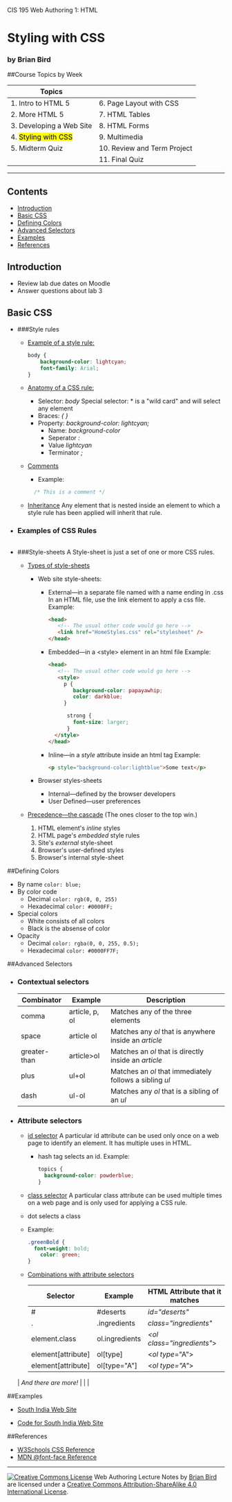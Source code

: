 CIS 195 Web Authoring 1: HTML 

# Styling with CSS

### by Brian Bird

##Course Topics by Week

| Topics                           |                             |
| -------------------------------- | --------------------------- |
| 1. Intro to HTML 5               | 6. Page Layout with CSS     |
| 2. More HTML 5                   | 7. HTML Tables              |
| 3. Developing a Web Site         | 8. HTML Forms               |
| 4. <mark>Styling with CSS</mark> | 9. Multimedia               |
| 5. Midterm Quiz                  | 10. Review and Term Project |
|                                  | 11. Final Quiz              |

<hr>

Contents
--------

-   [Introduction](#introduction)
-   [Basic CSS](#basic-css)
-   [Defining Colors](#defining_colors)
-   [Advanced Selectors](#advanced-selectors)
-   [Examples](#examples)
-   [References](#references)

## Introduction

-   Review lab due dates on Moodle
-   Answer questions about lab 3

## Basic CSS

- ###Style rules

  - <u>Example of a style rule:</u>

    ```css
    body {
    	background-color: lightcyan;
    	font-family: Arial;
    }
    ```

  - <u>Anatomy of a CSS rule:</u>

    - Selector: *body*
      Special selector: * is a "wild card" and will select any element
    - Braces: *{ }*
    - Property: *background-color: lightcyan;*
      - Name: *background-color*
      - Seperator  *:*
      - Value  *lightcyan*
      - Terminator  *;*
    
  - <u>Comments</u>

    - Example:
      
    ```css
      /* This is a comment */
    ```

  - <u>Inheritance</u>
    Any element that is nested inside an element to which a style rule has been applied will inherit that rule.

- ### Examples of CSS Rules

  ```css
  
  ```
  
  
  
- ###Style-sheets
  A Style-sheet is just a set of one or more CSS rules.
  - <u>Types of style-sheets</u>
    
    - Web site style-sheets:
      
      - External&mdash;in a separate file named with a name ending in .css
        In an HTML file, use the link element to apply a css file.
        Example:
      
        ```html
        <head>
           <!-- The usual other code would go here -->
           <link href="HomeStyles.css" rel="stylesheet" />
        </head>
        ```
      
      - Embedded&mdash;in a &lt;style&gt; element in an html file
        Example:
      
        ```html
        <head>
           <!-- The usual other code would go here -->
           <style>
             p {
                background-color: papayawhip;
                color: darkblue;
             }
        
              strong {
                font-size: larger;
              }
          </style>
        </head>
        
        ```
      
      - Inline&mdash;in a *style* attribute inside an html tag
        Example:
      
        ```html
        <p style="background-color:lightblue">Some text</p>
        ```
      
    - Browser styles-sheets
      
      - Internal&mdash;defined by the browser developers
      - User Defined&mdash;user preferences
      
    
  - <u>Precedence&mdash;the cascade</u>
    (The ones closer to the top win.)
    
      1. HTML element's *inline* styles
      2. HTML page's *embedded* style rules
      3. Site's *external* style-sheet
      4. Browser's user-defined styles
      5. Browser's internal style-sheet
    
    

##Defining Colors

* By name
  `color: blue;`
* By color code
  * Decimal
    `color: rgb(0, 0, 255)`
  * Hexadecimal
    `color: #0000FF;`
* Special colors
  * White consists of all colors
  * Black is the absense of color
* Opacity
  * Decimal
    `color: rgba(0, 0, 255, 0.5);`
  * Hexadecimal
    `color: #0000FF7F;`


##Advanced Selectors

- ### Contextual selectors

  | Combinator   | Example        | Description                                             |
  | ------------ | -------------- | ------------------------------------------------------- |
  | comma        | article, p, ol | Matches any of the three elements                       |
  | space        | article ol     | Matches any *ol* that is anywhere inside an *article*   |
  | greater-than | article>ol     | Matches an *ol* that is directly inside an *article*    |
  | plus         | ul+ol          | Matches an *ol* that immediately follows a sibling *ul* |
  | dash         | ul-ol          | Matches any *ol* that is a sibling of an *ul*           |

  

- ### Attribute selectors

  - <u>id selector</u>
    A particular id attribute can be used only once on a web page to identify an element. It has multiple uses in HTML.

    - hash tag selects an id.
      Example:
    
      ```css
      topics {
        background-color: powderblue;
      }
      ```
    
  - <u>class selector</u>
    A particular class attribute can be used multiple times on a web page and is only used for applying a CSS rule.
  
  - dot selects a class
    
  - Example:
    
      ```css
      .greenBold {
        font-weight: bold;
          color: green;
      }
      ```
      
  - <u>Combinations with attribute selectors</u>
  
    | Selector              | Example        | HTML Attribute that it matches   |
    | --------------------- | -------------- | -------------------------------- |
    | #                     | &#35;deserts   | *id="deserts"*                   |
    | .                     | .ingredients   | *class="ingredients"*            |
    | element.class         | ol.ingredients | *&lt;ol class="ingredients"*&gt; |
    | element[attribute]    | ol[type]       | &lt;*ol type*="A"&gt;            |
    | element[attribute]    | ol[type="A"]   | &lt;*ol type="A"*&gt;            |
  | *And there are more!* |                |                                  |
    

##Examples

* [South India Web Site](https://lcc-cit.github.io/CIS195-Demos/Unit03/Finished/Index.htm)

* [Code for South India Web Site](https://github.com/LCC-CIT/CIS195-Demos/tree/master/Unit03)

##References

* [W3Schools CSS Reference](https://www.w3schools.com/cssref/)
* [MDN @font-face Reference](https://developer.mozilla.org/en-US/docs/Web/CSS/%40font-face)

------

[![Creative Commons License](https://i.creativecommons.org/l/by-sa/4.0/88x31.png)](http://creativecommons.org/licenses/by-sa/4.0/) Web Authoring Lecture Notes by [Brian Bird](https://profbird.online) are licensed under a [Creative Commons Attribution-ShareAlike 4.0 International License](http://creativecommons.org/licenses/by-sa/4.0/). 

